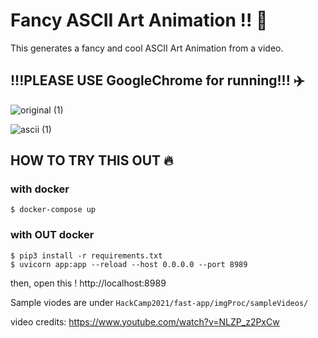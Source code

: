 # Fancy ASCII Art Animation !! 🚀
This generates a fancy and cool ASCII Art Animation from a video.


## !!!PLEASE USE GoogleChrome for running!!! ✈️


![original (1)](https://user-images.githubusercontent.com/70839560/141720015-5a020b7c-c601-48b0-b13e-bb116a2cb143.gif)

![ascii (1)](https://user-images.githubusercontent.com/70839560/141720011-3748ecf3-917d-42f8-8258-dd7783bab555.gif)


## HOW TO TRY THIS OUT 🔥

### with docker
```
$ docker-compose up
```

### with OUT docker
```
$ pip3 install -r requirements.txt
$ uvicorn app:app --reload --host 0.0.0.0 --port 8989
```

then, open this !  http://localhost:8989

Sample viodes are under ```HackCamp2021/fast-app/imgProc/sampleVideos/``` 

video credits:
https://www.youtube.com/watch?v=NLZP_z2PxCw
